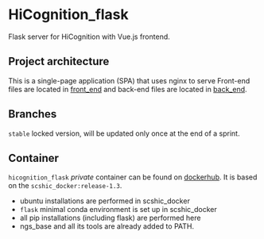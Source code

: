 # HiCognition_flask
Flask server for HiCognition with Vue.js frontend.

## Project architecture

This is a single-page application (SPA) that uses nginx to serve
Front-end files are located in [front_end](./front_end) and back-end files are located in [back_end](./back_end). 


## Branches
`stable` locked version, will be updated only once at the end of a sprint.

## Container
`hicognition_flask` *private* container can be found on [dockerhub](https://hub.docker.com/repository/docker/gerlichlab/hicognition_flask). It is based on the `scshic_docker:release-1.3`.
- ubuntu installations are performed in scshic_docker
- `flask` minimal conda environment is set up in scshic_docker
- all pip installations (including flask) are performed here 
- ngs_base and all its tools are already added to PATH.
